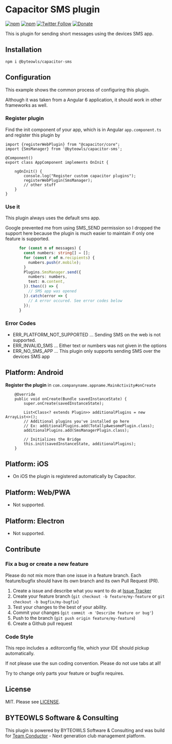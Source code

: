# Capacitor SMS plugin

[![npm](https://img.shields.io/npm/v/@byteowls/capacitor-sms.svg)](https://www.npmjs.com/package/@byteowls/capacitor-sms)
[![npm](https://img.shields.io/npm/dt/@byteowls/capacitor-sms.svg?label=npm%20downloads)](https://www.npmjs.com/package/@byteowls/capacitor-sms)
[![Twitter Follow](https://img.shields.io/twitter/follow/michaelowl_web.svg?style=social&label=Follow&style=flat-square)](https://twitter.com/michaelowl_web)
[![Donate](https://img.shields.io/badge/Donate-PayPal-green.svg)](https://www.paypal.me/moberwasserlechner)

This is plugin for sending short messages using the devices SMS app.

## Installation

`npm i @byteowls/capacitor-sms`

## Configuration

This example shows the common process of configuring this plugin.

Although it was taken from a Angular 6 application, it should work in other frameworks as well.

### Register plugin

Find the init component of your app, which is in Angular `app.component.ts` and register this plugin by

```
import {registerWebPlugin} from "@capacitor/core";
import {SmsManager} from '@byteowls/capacitor-sms';

@Component()
export class AppComponent implements OnInit {

    ngOnInit() {
        console.log("Register custom capacitor plugins");
        registerWebPlugin(SmsManager);
        // other stuff
    }
}
```

### Use it

This plugin always uses the default sms app.

Google prevented me from using SMS_SEND permission so I dropped the support
here because the plugin is much easier to maintain if only one feature is supported.

```typescript
      for (const m of messages) {
        const numbers: string[] = [];
        for (const r of m.recipients) {
          numbers.push(r.mobile);
        }
        Plugins.SmsManager.send({
          numbers: numbers,
          text: m.content,
        }).then(() => {
          // SMS app was opened
        }).catch(error => {
          // A error occured. See error codes below
        });
      }
```

### Error Codes

* ERR_PLATFORM_NOT_SUPPORTED ... Sending SMS on the web is not supported.
* ERR_INVALID_SMS ... Either text or numbers was not given in the options
* ERR_NO_SMS_APP ... This plugin only supports sending SMS over the devices SMS app

## Platform: Android

**Register the plugin** in `com.companyname.appname.MainActivity#onCreate`

```
    @Override
    public void onCreate(Bundle savedInstanceState) {
        super.onCreate(savedInstanceState);

        List<Class<? extends Plugin>> additionalPlugins = new ArrayList<>();
        // Additional plugins you've installed go here
        // Ex: additionalPlugins.add(TotallyAwesomePlugin.class);
        additionalPlugins.add(SmsManagerPlugin.class);

        // Initializes the Bridge
        this.init(savedInstanceState, additionalPlugins);
    }
```

## Platform: iOS

- On iOS the plugin is registered automatically by Capacitor.

## Platform: Web/PWA

- Not supported.

## Platform: Electron

- Not supported.


## Contribute

### Fix a bug or create a new feature

Please do not mix more than one issue in a feature branch. Each feature/bugfix should have its own branch and its own Pull Request (PR).

1. Create a issue and describe what you want to do at [Issue Tracker](https://github.com/moberwasserlechner/capacitor-sms/issues)
2. Create your feature branch (`git checkout -b feature/my-feature` or `git checkout -b bugfix/my-bugfix`)
3. Test your changes to the best of your ability.
5. Commit your changes (`git commit -m 'Describe feature or bug'`)
6. Push to the branch (`git push origin feature/my-feature`)
7. Create a Github pull request

### Code Style

This repo includes a .editorconfig file, which your IDE should pickup automatically.

If not please use the sun coding convention. Please do not use tabs at all!

Try to change only parts your feature or bugfix requires.

## License

MIT. Please see [LICENSE](https://github.com/moberwasserlechner/capacitor-sms/blob/master/LICENSE).

## BYTEOWLS Software & Consulting

This plugin is powered by BYTEOWLS Software & Consulting and was build for [Team Conductor](https://team-conductor.com/en/) - Next generation club management platform.

